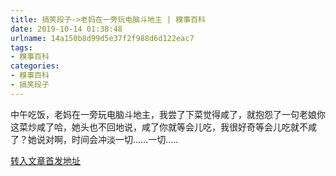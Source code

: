 ```yaml
---
title: 搞笑段子->老妈在一旁玩电脑斗地主 | 糗事百科
date: 2019-10-14 01:38:48
urlname: 14a150b8d99d5e37f2f988d6d122eac7
tags: 
- 糗事百科
categories:
- 糗事百科
- 搞笑段子
---
```

中午吃饭，老妈在一旁玩电脑斗地主，我尝了下菜觉得咸了，就抱怨了一句老娘你这菜炒咸了哈，她头也不回地说，咸了你就等会儿吃，我很好奇等会儿吃就不咸了？她说对啊，时间会冲淡一切……一切.....



[转入文章首发地址](http://www.lovehhy.net/Joke/View/821093)